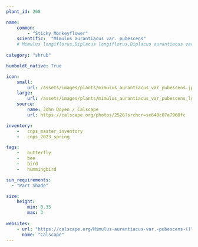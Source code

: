 ```yaml
---
plant_id: 268 

name: 
    common: 
        - "Sticky Monkeyflower"    
    scientific:  "Mimulus aurantiacus var. pubescens"
    # Mimulus longiflorus,Diplacus longiflorus,Diplacus aurantiacus var. pubescens
    
category: "shrub"

humboldt_native: True

icon: 
    small: 
        url: /assets/images/plants/mimulus_aurantiacus_var_pubescens.jpg 
    large: 
        url: /assets/images/plants/mimulus_aurantiacus_var_pubescens_lg.jpg 
    source: 
        name: John Doyen / Calscape
        url: https://calscape.org/photos/2526?srchcr=sc640c07a7960fc 

inventory: 
    -   cnps_master_inventory
    -   cnps_2023_spring

tags:
    -   butterfly
    -   bee
    -   bird
    -   hummingbird 

sun_requirements:
  - "Part Shade"

size:
    height: 
        min: 0.33 
        max: 3
 
websites: 
    - url: "https://calscape.org/Mimulus-aurantiacus-var.-pubescens-()"
      name: "Calscape"
---
```









